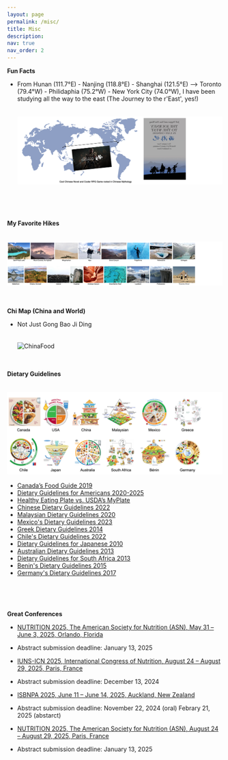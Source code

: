 ```yaml
---
layout: page
permalink: /misc/
title: Misc
description:
nav: true
nav_order: 2
---
```


**Fun Facts**

* From Hunan (111.7°E) - Nanjing (118.8°E) - Shanghai (121.5°E) –> Toronto (79.4°W) - Philidaphia (75.2°W) - New York City (74.0°W), I have been studying all the way to the east (The Journey to the r'East', yes!)
<br/><br/><br/>
![Journey](/assets/img/EastGame.png "Journey")
<!--      111.7°E 118.8°E   121.5°E      79.4°W     75.2°W  ,  New York 74.0060° W-->
<!-- * <a href='https://arthurweilu.com/'>Emerging Leader in Marketing Research</a> -->
<br/><br/><br/>

**My Favorite Hikes**
<br/><br/><br/>
![Hiking](/assets/img/Hiking4.png "Hiking")
<br/><br/><br/>


**Chi Map (China and World)**

* Not Just Gong Bao Ji Ding
<br/><br/><br/>
![ChinaFood](/assets/img/ChinaFood.jpg "ChinaFood")
<br/><br/><br/>


**Dietary Guidelines**
<br/><br/><br/>
![FoodGuide2](/assets/img/FG_12c_ok.png "Dietary Guidelines")
<!-- ![FoodGuide](/assets/img/FG_12c_ok.png "Dietary Guidelines") -->
<!-- [![FoodGuide2](/assets/img/FG_12c_ok.png)](https://food-guide.canada.ca/en/)  -->


* <a href='https://food-guide.canada.ca/en/'>Canada’s Food Guide 2019</a>
* <a href='https://www.dietaryguidelines.gov/sites/default/files/2020-12/Dietary_Guidelines_for_Americans_2020-2025.pdf'>Dietary Guidelines for Americans 2020-2025</a>
* <a href='https://www.hsph.harvard.edu/nutritionsource/healthy-eating-plate-vs-usda-myplate/'>Healthy Eating Plate vs. USDA’s MyPlate</a>
* <a href='http://dg.cnsoc.org/imgnewslist_0602_1.htm'>Chinese Dietary Guidelines 2022</a>
* <a href='https://hq.moh.gov.my/nutrition/wp-content/uploads/2021/07/Web%20MDG.pdf'>Malaysian Dietary Guidelines 2020</a>
* <a href='https://drive.google.com/file/d/1oJ0WBCZfI4ffE1ZtdyQg60snIdFibb98/view?pli=1'>Mexico's Dietary Guidelines 2023</a>
* <a href='http://www.diatrofikoiodigoi.gr/?Page=gia-enilikes'>Greek Dietary Guidelines 2014</a>
* <a href='https://www.minsal.cl/wp-content/uploads/2022/12/guias_alimentarias_2022_2ed.pdf'>Chile's Dietary Guidelines 2022</a>
* <a href='https://www.dietitian.or.jp/english/health/'>Dietary Guidelines for Japanese 2010</a>
* <a href='https://www.eatforhealth.gov.au/sites/default/files/2022-09/n55_australian_dietary_guidelines.pdf'>Australian Dietary Guidelines 2013</a>
* <a href='https://www.fao.org/3/as842e/as842e.pdf'>Dietary Guidelines for South Africa 2013</a>
* <a href='https://wiredhealthresources.net/presentations/82/story_content/external_files/Benin.pdf'>Benin's Dietary Guidelines 2015</a>
* <a href='https://www.dge.de/gesunde-ernaehrung/dge-ernaehrungsempfehlungen/dge-ernaehrungskreis/'>Germany's Dietary Guidelines 2017</a>


<br/><br/><br/>

**Great Conferences**

* <a href='https://nutrition.org/meeting/abstracts-at-nutrition-2025/'>NUTRITION 2025, The American Society for Nutrition (ASN), May 31 – June 3, 2025, Orlando, Florida</a>
*    Abstract submission deadline: January 13, 2025
* <a href='https://www.icn2025.org/'>IUNS-ICN 2025, International Congress of Nutrition, August 24 – August 29, 2025, Paris, France</a>
*    Abstract submission deadline: December 13, 2024

* <a href='https://annualmeeting.isbnpa.org/'>ISBNPA 2025, June 11 – June 14, 2025, Auckland, New Zealand</a>
*    Abstract submission deadline: November 22, 2024 (oral) Febrary 21, 2025 (abstarct)

* <a href='https://nutrition.org/meeting/abstracts-at-nutrition-2025/'>NUTRITION 2025, The American Society for Nutrition (ASN), August 24 – August 29, 2025, Paris, France</a>
*    Abstract submission deadline: January 13, 2025

<br/><br/><br/>






